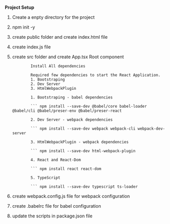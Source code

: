 **Project Setup**

1.  Create a enpty directory for the project
2.  npm init -y
3.  create public folder and create index.html file
4.  create index.js file
5.  create src folder and create App.tsx Root component

                Install All dependencies

                Required few dependencies to start the React Application.
                1. Bootstraping
                2. Dev Server
                3. HtmlWebpackPlugin

                1. Bootstraping - babel dependencies

                ``` npm install --save-dev @babel/core babel-loader @babel/cli @babel/preser-env @babel/preser-react

                2. Dev Server - webpack dependencies

                ``` npm install --save-dev webpack webpack-cli webpack-dev-server

                3. HtmlWebpackPlugin - webpack dependencies

                ``` npm install --save-dev html-webpack-plugin

                4. React and React-Dom

                ``` npm install react react-dom

                5. TypeScript

                ``` npm install --save-dev typescript ts-loader

6.  create webpack.config.js file for webpack configuration
7.  create .babelrc file for babel configuration
8.  update the scripts in package.json file
